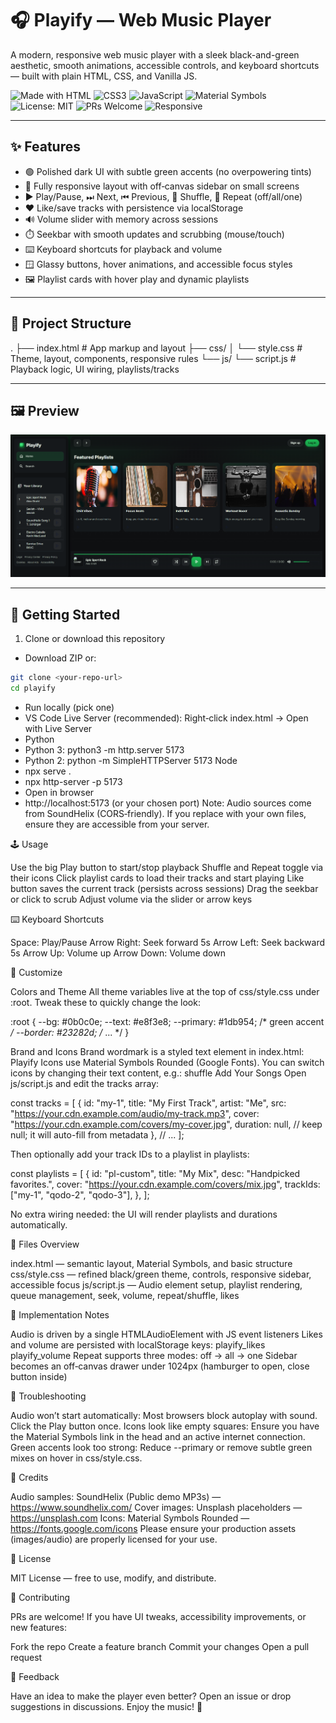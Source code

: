 # 🎧 Playify — Web Music Player

A modern, responsive web music player with a sleek black-and-green aesthetic, smooth animations, accessible controls, and keyboard shortcuts — built with plain HTML, CSS, and Vanilla JS.

![Made with HTML](https://img.shields.io/badge/HTML5-E44D26?logo=html5&logoColor=white)
![CSS3](https://img.shields.io/badge/CSS3-1572B6?logo=css3&logoColor=white)
![JavaScript](https://img.shields.io/badge/JavaScript-F7DF1E?logo=javascript&logoColor=black)
![Material Symbols](https://img.shields.io/badge/Material%20Symbols-1DB954?logo=google&logoColor=white&labelColor=0b0c0e)
![License: MIT](https://img.shields.io/badge/License-MIT-0b0c0e)
![PRs Welcome](https://img.shields.io/badge/PRs-welcome-brightgreen)
![Responsive](https://img.shields.io/badge/Responsive-Yes-1db954)

---

## ✨ Features

- 🟢 Polished dark UI with subtle green accents (no overpowering tints)
- 📱 Fully responsive layout with off‑canvas sidebar on small screens
- ▶️ Play/Pause, ⏭ Next, ⏮ Previous, 🔀 Shuffle, 🔁 Repeat (off/all/one)
- ❤️ Like/save tracks with persistence via localStorage
- 🔊 Volume slider with memory across sessions
- ⏱️ Seekbar with smooth updates and scrubbing (mouse/touch)
- ⌨️ Keyboard shortcuts for playback and volume
- 🪟 Glassy buttons, hover animations, and accessible focus styles
- 🖼️ Playlist cards with hover play and dynamic playlists

---

## 📂 Project Structure


. ├── index.html # App markup and layout ├── css/ │ └── style.css # Theme, layout, components, responsive rules └── js/ └── script.js # Playback logic, UI wiring, playlists/tracks


---
## 🖼️ Preview

  ![image](https://github.com/MdSaifAli063/Web-Music-Player/blob/22bdc9c10a8fdb83e0d89f7df1a07f8c7a7bc926/Screenshot%202025-09-19%20012537.png)

---
## 🚀 Getting Started

1) Clone or download this repository
- Download ZIP or:
```bash
git clone <your-repo-url>
cd playify
```
- Run locally (pick one)
- VS Code Live Server (recommended): Right‑click index.html → Open with Live Server
- Python
- Python 3: python3 -m http.server 5173
- Python 2: python -m SimpleHTTPServer 5173
Node
- npx serve .
- npx http-server -p 5173
- Open in browser
- http://localhost:5173 (or your chosen port)
Note: Audio sources come from SoundHelix (CORS‑friendly). If you replace with your own files, ensure they are accessible from your server.

🕹️ Usage

Use the big Play button to start/stop playback
Shuffle and Repeat toggle via their icons
Click playlist cards to load their tracks and start playing
Like button saves the current track (persists across sessions)
Drag the seekbar or click to scrub
Adjust volume via the slider or arrow keys

⌨️ Keyboard Shortcuts

Space: Play/Pause
Arrow Right: Seek forward 5s
Arrow Left: Seek backward 5s
Arrow Up: Volume up
Arrow Down: Volume down

🎨 Customize

Colors and Theme
All theme variables live at the top of css/style.css under :root. Tweak these to quickly change the look:

:root {
  --bg: #0b0c0e;
  --text: #e8f3e8;
  --primary: #1db954; /* green accent */
  --border: #23282d;
  /* ... */
}


Brand and Icons
Brand wordmark is a styled text element in index.html: Playify
Icons use Material Symbols Rounded (Google Fonts). You can switch icons by changing their text content, e.g.: shuffle
Add Your Songs
Open js/script.js and edit the tracks array:

const tracks = [
  {
    id: "my-1",
    title: "My First Track",
    artist: "Me",
    src: "https://your.cdn.example.com/audio/my-track.mp3",
    cover: "https://your.cdn.example.com/covers/my-cover.jpg",
    duration: null, // keep null; it will auto-fill from metadata
  },
  // ...
];


Then optionally add your track IDs to a playlist in playlists:

const playlists = [
  {
    id: "pl-custom",
    title: "My Mix",
    desc: "Handpicked favorites.",
    cover: "https://your.cdn.example.com/covers/mix.jpg",
    trackIds: ["my-1", "qodo-2", "qodo-3"],
  },
];

No extra wiring needed: the UI will render playlists and durations automatically.

🧭 Files Overview

index.html — semantic layout, Material Symbols, and basic structure
css/style.css — refined black/green theme, controls, responsive sidebar, accessible focus
js/script.js — Audio element setup, playlist rendering, queue management, seek, volume, repeat/shuffle, likes

🧩 Implementation Notes

Audio is driven by a single HTMLAudioElement with JS event listeners
Likes and volume are persisted with localStorage keys:
playify_likes
playify_volume
Repeat supports three modes: off → all → one
Sidebar becomes an off‑canvas drawer under 1024px (hamburger to open, close button inside)

🧪 Troubleshooting

Audio won’t start automatically: Most browsers block autoplay with sound. Click the Play button once.
Icons look like empty squares: Ensure you have the Material Symbols link in the head and an active internet connection.
Green accents look too strong: Reduce --primary or remove subtle green mixes on hover in css/style.css.

📜 Credits

Audio samples: SoundHelix (Public demo MP3s) — https://www.soundhelix.com/
Cover images: Unsplash placeholders — https://unsplash.com
Icons: Material Symbols Rounded — https://fonts.google.com/icons
Please ensure your production assets (images/audio) are properly licensed for your use.

📄 License

MIT License — free to use, modify, and distribute.

🤝 Contributing

PRs are welcome! If you have UI tweaks, accessibility improvements, or new features:

Fork the repo
Create a feature branch
Commit your changes
Open a pull request

💬 Feedback

Have an idea to make the player even better? Open an issue or drop suggestions in discussions. Enjoy the music! 🎵
